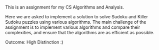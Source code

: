 This is an assignment for my CS Algorithms and Analysis.

Here we are asked to implement a solution to solve Sudoku and Killer Sudoku puzzles using various algorithms.
The main challenge of the assignment is to implement various algorithms and compare their complexities,
and ensure that the algorithms are as efficient as possible.


Outcome: High Distinction :)
